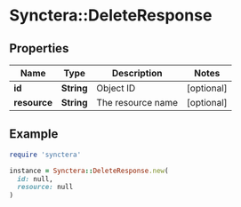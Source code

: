 # Synctera::DeleteResponse

## Properties

| Name | Type | Description | Notes |
| ---- | ---- | ----------- | ----- |
| **id** | **String** | Object ID | [optional] |
| **resource** | **String** | The resource name | [optional] |

## Example

```ruby
require 'synctera'

instance = Synctera::DeleteResponse.new(
  id: null,
  resource: null
)
```

